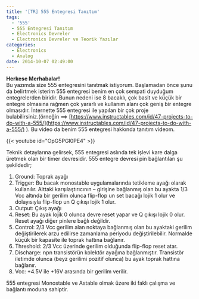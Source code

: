 ```yaml
---
title: '[TR] 555 Entegresi Tanıtım'
tags:
  - '555'
  - 555 Entegresi Tanıtım
  - Electronics Devreler
  - Electronics Devreler ve Teorik Yazılar
categories:
  - Electronics
  - Analog
date: 2014-10-07 02:49:00
---
```


**Herkese Merhabalar!**\
Bu yazımda size 555 entegresini tanıtmak istiyorum. Başlamadan önce şunu da
belirtmek isterim 555 entegresi benim en çok sempati duyduğum entegrelerden
biridir. Bunun nedeni ise 8 bacaklı, çok basit ve küçük bir entegre olmasına
rağmen çok yararlı ve kullanım alanı çok geniş bir entegre olmasıdır. İnternette
555 entegresi ile yapılan bir çok proje\
bulabilirsiniz.(örneğin ==>
[https://www.instructables.com/id/47-projects-to-do-with-a-555/](https://www.instructables.com/id/47-projects-to-do-with-a-555/)
). Bu video da benim 555 entegresi hakkında tanıtım videom.

{{< youtube id="OpG5PGl0PE4" >}}

Teknik detaylarına gelirsek, 555 entegresi aslında tek işlevi kare dalga üretmek
olan bir timer devresidir. 555 entegre devresi pin bağlantıları şu şekildedir;

1. Ground: Toprak ayağı
2. Trigger: Bu bacak monostable uygulamalarında tetikleme ayağı olarak
   kullanılır. Alttaki karşılaştırıcının – girişine bağlanmış olan bu ayakta 1/3
   Vcc altında bir gerilim olunca flip-flop un set bacağı lojik 1 olur ve
   dolayısıyla flip-flop un Q çıkışı lojik 1 olur.
3. Output: Çıkış ayağı
4. Reset: Bu ayak lojik 0 olunca devre reset yapar ve Q çıkışı lojik 0 olur.
   Reset ayağı diğer pinlere bağlı değildir.
5. Control: 2/3 Vcc gerilim alan noktaya bağlanmış olan bu ayaktaki gerilim
   değiştirilerek arzu edilirse zamanlama periyodu değiştirilebilir. Normalde
   küçük bir kapasite ile toprak hattına bağlanır.
6. Threshold: 2/3 Vcc üzerinde gerilim olduğunda flip-flop reset atar.
7. Discharge: npn transistörün kolektör ayağına bağlanmıştır. Transistör
   iletimde olunca (beyz gerilimi pozitif olunca) bu ayak toprak hattına
   bağlanır.
8. Vcc: +4.5V ile +16V arasında bir gerilim verilir.

555 entegresi Monostable ve Astable olmak üzere iki faklı çalışma ve bağlantı
moduna sahiptir.
